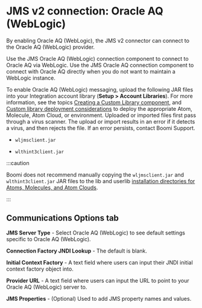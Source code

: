 # JMS v2 connection: Oracle AQ (WebLogic) 

<head>
  <meta name="guidename" content="Integration"/>
  <meta name="context" content="GUID-3538d655-b8a1-4bbe-a5b5-631ad440c149"/>
</head>


By enabling Oracle AQ \(WebLogic\), the JMS v2 connector can connect to the Oracle AQ \(WebLogic\) provider.

Use the JMS Oracle AQ \(WebLogic\) connection component to connect to Oracle AQ via WebLogic. Use the JMS Oracle AQ connection component to connect with Oracle AQ directly when you do not want to maintain a WebLogic instance.



To enable Oracle AQ \(WebLogic\) messaging, upload the following JAR files into your Integration account library (**Setup > Account Libraries**). For more information, see the topics [Creating a Custom Library component](../../Integration/Process%20building/t-atm-Creating_a_Custom_Library_Component_8fce64fb-4b85-4977-9876-e0d616526228.md), and [Custom library deployment considerations](../../Integration/Process%20building/c-atm-Custom_library_deployment_considerations_7fccfe31-e438-4fa6-bab0-7f395eef5fe3.md) to deploy the appropriate Atom, Molecule, Atom Cloud, or environment. Uploaded or imported files first pass through a virus scanner. The upload or import results in an error if it detects a virus, and then rejects the file. If an error persists, contact Boomi Support.

-   `wljmsclient.jar`

-   `wlthint3client.jar`

:::caution

Boomi does not recommend manually copying the `wljmsclient.jar` and `wlthint3client.jar` JAR files to the lib and userlib [installation directories for Atoms, Molecules, and Atom Clouds](../Atom,%20Molecule,%20and%20Atom%20Cloud%20setup/r-atm-Installation_directories_fec3863c-e459-439a-91c3-da8bea9b4fb8.md).

:::

## Communications Options tab 

**JMS Server Type** - 
Select Oracle AQ \(WebLogic\) to see default settings specific to Oracle AQ \(WebLogic\).

**Connection Factory JNDI Lookup** - 
The default is blank.

**Initial Context Factory** - 
A text field where users can input their JNDI initial context factory object into.

**Provider URL** - 
A text field where users can input the URL to point to your Oracle AQ \(WebLogic\) server to.

**JMS Properties** - 
\(Optional\) Used to add JMS property names and values.